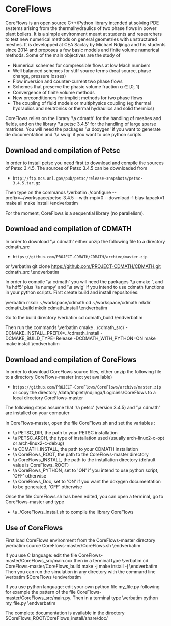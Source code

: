 CoreFlows
=========

CoreFlows is an open source C++/Python library intended at solving PDE systems
arising from the thermalhydraulics of two phase flows in power plant boilers. It
is a simple environment meant at students and researchers to test new numerical
methods on general geometries with unstructured meshes. It is developped at
CEA Saclay by Michael Ndjinga and his students since 2014 and proposes a few
basic models and finite volume numerical methods. Some of the main objectives
are the study of

- Numerical schemes for compressible flows at low Mach numbers
- Well balanced schemes for stiff source terms (heat source, phase change, pressure losses)
- Flow inversion and counter-current two phase flows
- Schemes that preserve the phasic volume fraction α ∈ [0, 1]
- Convergence of finite volume methods
- New preconditioners for implicit methods for two phase flows
- The coupling of fluid models or multiphysics coupling (eg thermal hydraulics and neutronics or thermal hydraulics and solid thermics)

CoreFlows relies on the library '\a cdmath' for the handling of meshes and fields, and on the library '\a petsc 3.4.5' for the handling of large sparse matrices.
You will need the packages '\a doxygen' if you want to generate de documentation and '\a swig' if you want to use python scripts.

Download and compilation of Petsc
---------------------------------
In order to install petsc you need first to download and compile the sources of Petsc 3.4.5. 
The sources of Petsc 3.4.5 can be downloaded from
-  `http://ftp.mcs.anl.gov/pub/petsc/release-snapshots/petsc-3.4.5.tar.gz`

Then type on the commands
\verbatim 
 ./configure  --prefix=~/workspace/petsc-3.4.5 --with-mpi=0 --download-f-blas-lapack=1
 make all
 make install
\endverbatim

For the moment, CoreFlows is a sequential library (no parallelism).

Download and compilation of CDMATH
----------------------------------
In order to download '\a cdmath' either unzip the following file to a directory cdmath_src
- `https://github.com/PROJECT-CDMATH/CDMATH/archive/master.zip`

or
\verbatim 
git clone https://github.com/PROJECT-CDMATH/CDMATH.git cdmath_src
\endverbatim 

In order to compile '\a cdmath' you will need the packages '\a cmake ', and '\a hdf5' plus '\a numpy' and '\a swig' if you intend to use cdmath functions in your python scripts. 
First create build and install repositories:

\verbatim 
 mkdir ~/workspace/cdmath
 cd ~/workspace/cdmath
 mkdir cdmath_build
 mkdir cdmath_install
\endverbatim

Go to the build directory
\verbatim 
 cd cdmath_build
\endverbatim 

Then run the commands
\verbatim 
 cmake ../cdmath_src/ -DCMAKE_INSTALL_PREFIX=../cdmath_install -DCMAKE_BUILD_TYPE=Release -DCDMATH_WITH_PYTHON=ON
 make
 make install
\endverbatim 



Download and compilation of CoreFlows
---------------------------------------------
In order to download CoreFlows source files, either  unzip the following file to a directory CoreFlows-master (not yet available)
- `https://github.com/PROJECT-CoreFlows/CoreFlows/archive/master.zip `
or copy the directory /data/tmpletr/ndjinga/Logiciels/CoreFlows to a local directory CoreFlows-master

The following steps assume that '\a petsc' (version 3.4.5) and '\a cdmath' are installed on your computer

In CoreFlows-master, open the file CoreFlows.sh and set the variables :
- \a PETSC_DIR, the path to your PETSC installation
- \a PETSC_ARCH, the type of installation used (usually arch-linux2-c-opt or arch-linux2-c-debug)
- \a CDMATH_INSTALL, the path to your CDMATH installation
- \a CoreFlows_ROOT, the path to the CoreFlows-master directory
- \a CoreFlows_INSTALL, the path to the installation directory (default value is CoreFlows_ROOT)
- \a CoreFlows_PYTHON, set to 'ON' if you intend to use python script, 'OFF' otherwise
- \a CoreFlows_Doc, set to 'ON' if you want the doxygen documentation to be generated, 'OFF' otherwise


Once the file CoreFlows.sh has been edited, you can open a terminal, go to CoreFlows-master and type
- \a ./CoreFlows_install.sh to compile the library CoreFlows

Use of CoreFlows
----------------
First load CoreFlows environment from the CoreFlows-master directory
\verbatim
source CoreFlows-master/CoreFlows.sh
\endverbatim

If you use C language: edit the file CoreFlows-master/CoreFlows_src/main.cxx then in a terminal type
\verbatim
cd CoreFlows-master/CoreFlows_build 
make -j
make install -j
\endverbatim
Then you can run the simulation in any directory with the command line
\verbatim
$CoreFlows
\endverbatim

If you use python language: edit your own python file my_file.py following for example the pattern of the file CoreFlows-master/CoreFlows_src/main.py. Then in a terminal type
\verbatim
python my_file.py
\endverbatim

The complete documentation is available in the directory $CoreFlows_ROOT/CoreFlows_install/share/doc/
